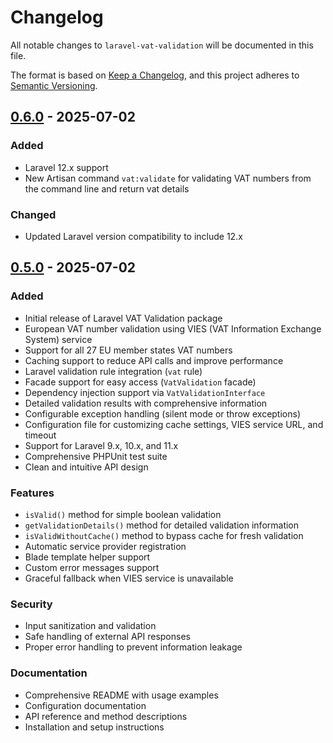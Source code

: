 # Changelog

All notable changes to `laravel-vat-validation` will be documented in this file.

The format is based on [Keep a Changelog](https://keepachangelog.com/en/1.0.0/),
and this project adheres to [Semantic Versioning](https://semver.org/spec/v2.0.0.html).

## [0.6.0] - 2025-07-02

### Added
- Laravel 12.x support
- New Artisan command `vat:validate` for validating VAT numbers from the command line and return vat details

### Changed
- Updated Laravel version compatibility to include 12.x

## [0.5.0] - 2025-07-02

### Added
- Initial release of Laravel VAT Validation package
- European VAT number validation using VIES (VAT Information Exchange System) service
- Support for all 27 EU member states VAT numbers
- Caching support to reduce API calls and improve performance
- Laravel validation rule integration (`vat` rule)
- Facade support for easy access (`VatValidation` facade)
- Dependency injection support via `VatValidationInterface`
- Detailed validation results with comprehensive information
- Configurable exception handling (silent mode or throw exceptions)
- Configuration file for customizing cache settings, VIES service URL, and timeout
- Support for Laravel 9.x, 10.x, and 11.x
- Comprehensive PHPUnit test suite
- Clean and intuitive API design

### Features
- `isValid()` method for simple boolean validation
- `getValidationDetails()` method for detailed validation information
- `isValidWithoutCache()` method to bypass cache for fresh validation
- Automatic service provider registration
- Blade template helper support
- Custom error messages support
- Graceful fallback when VIES service is unavailable

### Security
- Input sanitization and validation
- Safe handling of external API responses
- Proper error handling to prevent information leakage

### Documentation
- Comprehensive README with usage examples
- Configuration documentation
- API reference and method descriptions
- Installation and setup instructions

[0.6.0]: https://github.com/danilo-campagnolo/laravel-vat-validation/releases/tag/v0.6.0
[0.5.0]: https://github.com/danilo-campagnolo/laravel-vat-validation/releases/tag/v0.5.0